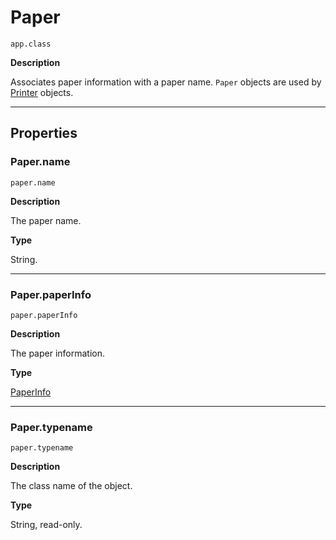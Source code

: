 <a id="jsobjref-paper"></a>

# Paper

`app.class`

**Description**

Associates paper information with a paper name. `Paper` objects are used by [Printer](Printer.md#jsobjref-printer) objects.

---

## Properties

<a id="jsobjref-paper-name"></a>

### Paper.name

`paper.name`

**Description**

The paper name.

**Type**

String.

---

<a id="jsobjref-paper-paperinfo"></a>

### Paper.paperInfo

`paper.paperInfo`

**Description**

The paper information.

**Type**

[PaperInfo](PaperInfo.md#jsobjref-paperinfo)

---

<a id="jsobjref-paper-typename"></a>

### Paper.typename

`paper.typename`

**Description**

The class name of the object.

**Type**

String, read-only.
